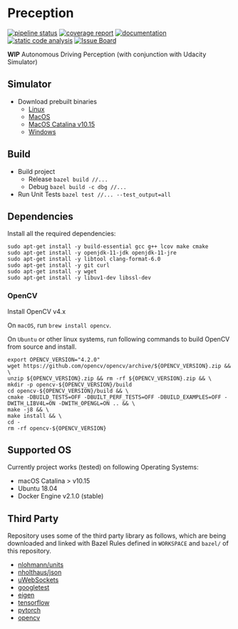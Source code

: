# Preception

[![pipeline status](https://gitlab.com/jinay1991/perception/badges/master/pipeline.svg)](https://gitlab.com/ad_platform/perception/commits/master)
[![coverage report](https://gitlab.com/jinay1991/perception/badges/master/coverage.svg?job=code-coverage)](https://ad_platform.gitlab.io/perception/)
[![documentation](https://img.shields.io/badge/doc-doxygen-blue.svg)](https://ad_platform.gitlab.io/perception/doc/html/)
[![static code analysis](https://img.shields.io/badge/quality-cppcheck-green.svg)](https://ad_platform.gitlab.io/perception/static_code_analysis_report/)
[![Issue Board](https://img.shields.io/badge/issue-tracker-green.svg)](https://gitlab.com/ad_platform/perception/-/boards)

**WIP** Autonomous Driving Perception (with conjunction with Udacity Simulator)

## Simulator

* Download prebuilt binaries
    * [Linux](https://github.com/udacity/self-driving-car-sim/releases/download/T3_v1.2/term3_sim_linux.zip)
    * [MacOS](https://github.com/udacity/self-driving-car-sim/releases/download/T3_v1.2/term3_sim_mac.zip)
    * [MacOS Catalina v10.15](https://github.com/jinay1991/motion_planning/releases/download/v1.1/term3_sim_mac_catalina.zip)
    * [Windows](https://github.com/udacity/self-driving-car-sim/releases/download/T3_v1.2/term3_sim_windows.zip)

## Build

* Build project
    * Release `bazel build //...`
    * Debug `bazel build -c dbg //...`
* Run Unit Tests `bazel test //... --test_output=all`

## Dependencies

Install all the required dependencies:

```
sudo apt-get install -y build-essential gcc g++ lcov make cmake
sudo apt-get install -y openjdk-11-jdk openjdk-11-jre
sudo apt-get install -y libtool clang-format-6.0
sudo apt-get install -y git curl
sudo apt-get install -y wget
sudo apt-get install -y libuv1-dev libssl-dev
```

### OpenCV

Install OpenCV v4.x

On `macOS`, run `brew install opencv`.

On `Ubuntu` or other linux systems, run following commands to build OpenCV from source and install.

```
export OPENCV_VERSION="4.2.0"
wget https://github.com/opencv/opencv/archive/${OPENCV_VERSION}.zip && \
unzip ${OPENCV_VERSION}.zip && rm -rf ${OPENCV_VERSION}.zip && \
mkdir -p opencv-${OPENCV_VERSION}/build
cd opencv-${OPENCV_VERSION}/build && \
cmake -DBUILD_TESTS=OFF -DBUILT_PERF_TESTS=OFF -DBUILD_EXAMPLES=OFF -DWITH_LIBV4L=ON -DWITH_OPENGL=ON .. && \
make -j8 && \
make install && \
cd -
rm -rf opencv-${OPENCV_VERSION}
```

## Supported OS

Currently project works (tested) on following Operating Systems:

* macOS Catalina > v10.15
* Ubuntu 18.04
* Docker Engine v2.1.0 (stable)

## Third Party

Repository uses some of the third party library as follows, which are being downloaded and linked with Bazel Rules defined in `WORKSPACE` and `bazel/` of this repository.

* [nlohmann/units](https://github.com/nholthaus/units)
* [nholthaus/json](https://github.com/nlohmann/json)
* [uWebSockets](https://github.com/uWebSockets/uWebSockets)
* [googletest](https://github.com/google/googletest)
* [eigen](https://bitbucket.org/eigen/eigen)
* [tensorflow](https://github.com/tensorflow/tensorflow)
* [pytorch](https://github.com/pytorch/pytorch)
* [opencv](https://github.com/opencv/opencv)
